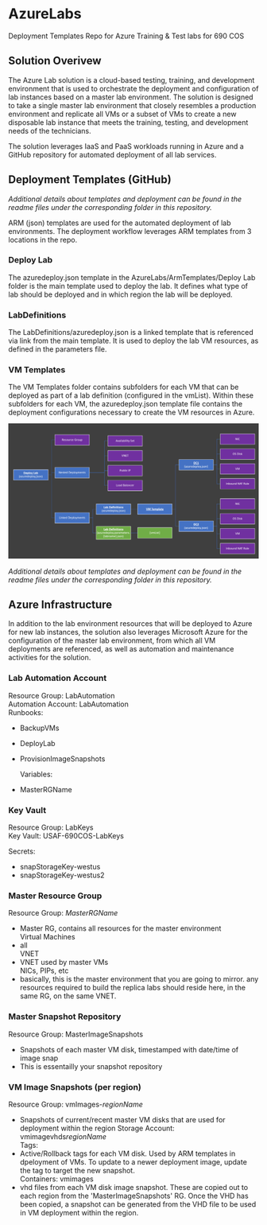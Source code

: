 # AzureLabs
Deployment Templates Repo for Azure Training &amp; Test labs for 690 COS

## Solution Overivew
The Azure Lab solution is a cloud-based testing, training, and development environment that is used to orchestrate the deployment and configuration of lab instances based on a master lab environment. The solution is designed to take a single master lab environment that closely resembles a production environment and replicate all VMs or a subset of VMs to create a new disposable lab instance that meets the training, testing, and development needs of  the technicians.


The solution leverages IaaS and PaaS workloads running in Azure and a GitHub repository for automated deployment of all lab services. 


## Deployment Templates (GitHub)
*Additional details about templates and deployment can be found in the readme files under the corresponding folder in this repository.*  
  
ARM (json) templates are used for the automated deployment of lab environments. The deployment workflow leverages ARM templates from 3 locations in the repo.  
  

### Deploy Lab
The azuredeploy.json template in the AzureLabs/ArmTemplates/Deploy Lab folder is the main template used to deploy the lab. It defines what type of lab should be deployed and in which region the lab will be deployed.   
  

### LabDefinitions
The LabDefinitions/azuredeploy.json is a linked template that is referenced via link from the main template. It is used to deploy the lab VM resources, as defined in the parameters file.   
  

### VM Templates
The VM Templates folder contains subfolders for each VM that can be deployed as part of a lab definition (configured in the vmList). Within these subfolders for each VM, the azuredeploy.json template file contains the deployment configurations necessary to create the VM resources in Azure.  

![Lab Deployment Flow](/images/ResourceDeploymentFlow.PNG)


*Additional details about templates and deployment can be found in the readme files under the corresponding folder in this repository.*  


## Azure Infrastructure
In addition to the lab environment resources that will be deployed to Azure for new lab instances, the solution also leverages Microsoft Azure for the configuration of the master lab environment, from which all VM deployments are referenced, as well as automation and maintenance activities for the solution.  

### Lab Automation Account
Resource Group: LabAutomation  
Automation Account: LabAutomation  
 Runbooks:
- BackupVMs
- DeployLab
- ProvisionImageSnapshots  

  Variables:  
- MasterRGName  
  
### Key Vault
Resource Group: LabKeys  
Key Vault: USAF-690COS-LabKeys  
 
 Secrets:
- snapStorageKey-westus
- snapStorageKey-westus2  

### Master Resource Group
Resource Group: *MasterRGName*  
- Master RG, contains all resources for the master environment  
 Virtual Machines  
- all  
 VNET  
- VNET used by master VMs  
NICs, PIPs, etc  
- basically, this is the master environment that you are going to mirror. any resources required to build the replica labs should reside here, in the same RG, on the same VNET.  

### Master Snapshot Repository
Resource Group: MasterImageSnapshots  
- Snapshots of each master VM disk, timestamped with date/time of image snap
- This is essentailly your snapshot repository  

### VM Image Snapshots (per region)
Resource Group: vmImages-*regionName*  
- Snapshots of current/recent master VM disks that are used for deployment within the region
Storage Account: vmimagevhds*regionName*  
 Tags:  
- Active/Rollback tags for each VM disk. Used by ARM templates in dpeloyment of VMs. To update to a newer deployment image, update the tag to target the new snapshot.  
 Containers: vmimages  
- vhd files from each VM disk image snapshot. These are copied out to each region from the 'MasterImageSnapshots' RG. Once the VHD has been copied, a snapshot can be generated from the VHD file to be used in VM deployment within the region. 

